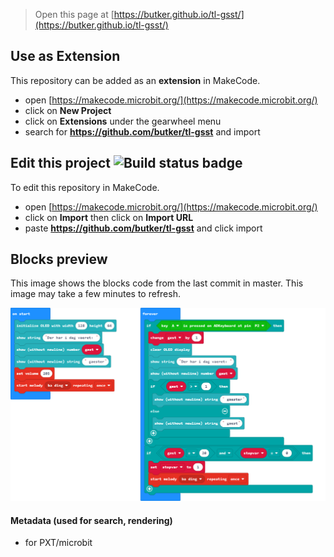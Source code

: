 
> Open this page at [https://butker.github.io/tl-gsst/](https://butker.github.io/tl-gsst/)

## Use as Extension

This repository can be added as an **extension** in MakeCode.

* open [https://makecode.microbit.org/](https://makecode.microbit.org/)
* click on **New Project**
* click on **Extensions** under the gearwheel menu
* search for **https://github.com/butker/tl-gsst** and import

## Edit this project ![Build status badge](https://github.com/butker/tl-gsst/workflows/MakeCode/badge.svg)

To edit this repository in MakeCode.

* open [https://makecode.microbit.org/](https://makecode.microbit.org/)
* click on **Import** then click on **Import URL**
* paste **https://github.com/butker/tl-gsst** and click import

## Blocks preview

This image shows the blocks code from the last commit in master.
This image may take a few minutes to refresh.

![A rendered view of the blocks](https://github.com/butker/tl-gsst/raw/master/.github/makecode/blocks.png)

#### Metadata (used for search, rendering)

* for PXT/microbit
<script src="https://makecode.com/gh-pages-embed.js"></script><script>makeCodeRender("{{ site.makecode.home_url }}", "{{ site.github.owner_name }}/{{ site.github.repository_name }}");</script>
